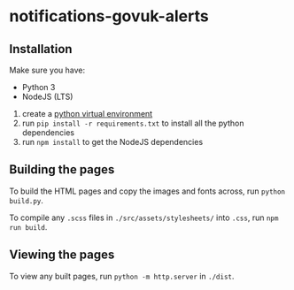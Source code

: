 # notifications-govuk-alerts

## Installation

Make sure you have:
- Python 3
- NodeJS (LTS)

1. create a [python virtual
environment](https://docs.python.org/3/tutorial/venv.html#creating-virtual-environments)
2. run `pip install -r requirements.txt` to install all the python dependencies
3. run `npm install` to get the NodeJS dependencies

## Building the pages

To build the HTML pages and copy the images and fonts across, run `python build.py`.

To compile any `.scss` files in `./src/assets/stylesheets/` into `.css`, run `npm run build`.

## Viewing the pages

To view any built pages, run `python -m http.server` in `./dist`.
